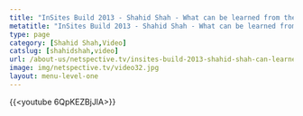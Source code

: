 ```yaml
---
title: "InSites Build 2013 - Shahid Shah - What can be learned from the Healthcare.gov implementation?"
metatitle: "InSites Build 2013 - Shahid Shah - What can be learned from the Healthcare.gov implementation? - Netspective"
type: page
category: [Shahid Shah,Video]
catslug: [shahidshah,video]
url: /about-us/netspective.tv/insites-build-2013-shahid-shah-can-learned-healthcare-gov-implementation/
image: img/netspective.tv/video32.jpg
layout: menu-level-one
---
```


{{<youtube 6QpKEZBjJlA>}}

